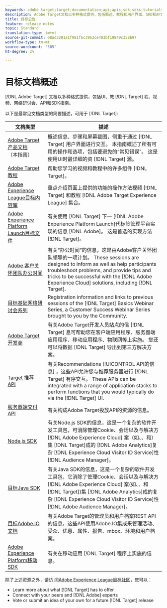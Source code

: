 ```yaml
---
keywords: adobe target;target;documentation;api;apis;sdk;sdks;tutorials;doc;documentation
description: Adobe Target文档以多种格式提供，包括概述、教程和用户界面、SKD和API指南。
title: 目标公告
feature: release notes
topic: Standard
translation-type: tm+mt
source-git-commit: 08ad3291a1f981fbc3963ce403bf19849c358b97
workflow-type: tm+mt
source-wordcount: '505'
ht-degree: 2%

---
```



# 目标文档概述

[!DNL Adobe Target] 文档以多种格式提供，包括UI、教 [!DNL Target] 程、视频、网络研讨会、API和SDK指南。

以下是最常见文档类型的简要描述，可用于 [!DNL Target]:

| 文档类型 | 描述 |
| --- | --- |
| [Adobe Target产品文档](/help/target-home.md)<br>（本指南） | 概述信息、步骤和屏幕截图，侧重于通过 [!DNL Target] 用户界面进行交互。 本指南概述了所有可用的操作和选项，包括要避免的“常见错误”。 这是使用UI时最详细的资 [!DNL Target] 源。 |
| [Adobe Target教程](https://docs.adobe.com/content/help/en/target-learn/tutorials/overview.html) | 帮助您学习的视频和教程中的许多组件 [!DNL Target]。 |
| [Adobe Experience League目标内容库](https://guided.adobe.com/#recommended/solutions/target) | 重点介绍页面上提供的功能的操作方法视频 [!DNL Target] 和教程 [!DNL Adobe Target Experience League] 集合。 |
| [Adobe Experience Platform Launch目标文件](/help/c-implementing-target/c-implementing-target-for-client-side-web/how-to-deployatjs/cmp-implementing-target-using-adobe-launch.md) | 有关使用 [!DNL Target] 下一 [!DNL Adobe Experience Platform Launch]代标签管理平台实现的信息 [!DNL Adobe]。 这是首选的实现方法 [!DNL Target]。 |
| [Adobe 客户关怀团队办公时间](/help/cmp-resources-and-contact-information.md#concept_58EA30379D3B48C4848BA2A8C464A5B7) | 有关“办公时间”的信息，这是由Adobe客户关怀团队领导的一项计划。 These sessions are designed to inform as well as help participants troubleshoot problems, and provide tips and tricks to be successful with the [!DNL Adobe Experience Cloud] solutions, including [!DNL Target]. |
| [目标基础网络研讨会系列](https://landing.adobe.com/acs/2018/na/adobe-target/registration.html) | Registration information and links to previous sessions of the [!DNL Target] Basics Webinar Series, a Customer Success Webinar Series brought to you by the Community. |
| [Adobe Target开发商](http://developers.adobetarget.com/) | 有关Adobe Target开发人员站点的信 [!DNL Target] 息可帮助您在客户端应用程序、服务器端应用程序、移动应用程序、物联网等上实施。 您还可以将数据 [!DNL Target] 导出到第三方解决方案。 |
| [Target 推荐 API](https://developers.adobetarget.com/api/recommendations/) | 有关Recommendations [!UICONTROL API的信息] ，这些API允许您与推荐服务器进行 [!DNL Target] 有序交互。 These APIs can be integrated with a range of application stacks to perform functions that you would typically do via the [!DNL Target] UI. |
| [服务器端交付 API](https://developers.adobetarget.com/api/delivery-api/) | 有关构成Adobe Target投放API的资源的信息。 |
| [Node.js SDK](https://github.com/adobe/target-nodejs-sdk) | 有关Node.js SDK的信息，这是一个复杂的软件开发工具包，可消除管理Cookie、会话以及与解决方 [!DNL Adobe Experience Cloud] 案（如、、和）集 [!DNL Target]成的 [!DNL Adobe Analytics]复杂 [!DNL Experience Cloud Visitor ID Service]性 [!DNL Audience Manager]。 |
| [目标Java SDK](https://github.com/adobe/target-java-sdk) | 有关Java SDK的信息，这是一个复杂的软件开发工具包，它消除了管理Cookie、会话以及与解决方 [!DNL Adobe Experience Cloud] 案(如、、和 [!DNL Target])集 [!DNL Adobe Analytics]成的复杂 [!DNL Experience Cloud Visitor ID Service]性 [!DNL Adobe Audience Manager]。 |
| [目标Adobe.IO文档](http://developers.adobetarget.com/api/#introduction) | 有关Adobe Target的管理员和用户档案REST API的信息，这些API使用Adobe.IO集成来管理活动、受众、优惠、属性、报告、mbox、环境和用户档案。 |
| [Adobe Experience Platform移动SDK](https://aep-sdks.gitbook.io/docs/using-mobile-extensions/adobe-target) | 有关在移动应用 [!DNL Target] 程序上实施的信息。 |

除了上述资源之外，请访 [问Adobe Experience League目标社区](https://experienceleaguecommunities.adobe.com/t5/adobe-target/ct-p/adobe-target-community)，您可以：

* Learn more about what [!DNL Target] has to offer
* Connect with your peers and [!DNL Adobe] experts
* Vote or submit an idea of your own for a future [!DNL Target] release